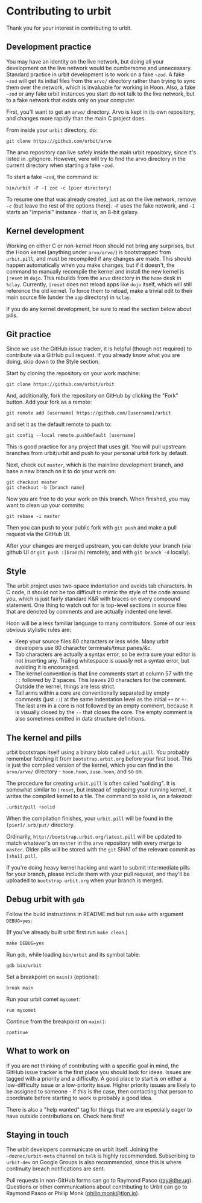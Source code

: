 # Contributing to urbit

Thank you for your interest in contributing to urbit.

## Development practice

You may have an identity on the live network, but doing all your
development on the live network would be cumbersome and unnecessary.
Standard practice in urbit development is to work on a fake `~zod`. A
fake `~zod` will get its initial files from the `arvo/` directory rather
than trying to sync them over the network, which is invaluable for
working in Hoon. Also, a fake `~zod` or any fake urbit instances you
start do not talk to the live network, but to a fake network that exists
only on your computer.

First, you'll want to get an `arvo/` directory. Arvo is kept in its own
repository, and changes more rapidly than the main C project does.

From inside your `urbit` directory, do:

    git clone https://github.com/urbit/arvo

The arvo repository can live safely inside the main urbit repository,
since it's listed in .gitignore. However, vere will try to find the
arvo directory in the current directory when starting a fake `~zod`.

To start a fake `~zod`, the command is:

    bin/urbit -F -I zod -c [pier directory]

To resume one that was already created, just as on the live network,
remove `-c` (but leave the rest of the options there). `-F` uses the
fake network, and `-I` starts an "imperial" instance - that is, an 8-bit
galaxy.

## Kernel development

Working on either C or non-kernel Hoon should not bring any surprises,
but the Hoon kernel (anything under `arvo/arvo/`) is bootstrapped
from `urbit.pill`, and must be recompiled if any changes are made. This
should happen automatically when you make changes, but if it doesn't,
the command to manually recompile the kernel and install the new kernel
is `|reset` in `dojo`.  This rebuilds from the `arvo` directory in the
`home` desk in `%clay`.  Currently, `|reset` does not reload apps like
`dojo` itself, which will still reference the old kernel. To force them
to reload, make a trivial edit to their main source file (under the
`app` directory) in `%clay`.

If you do any kernel development, be sure to read the section below about
pills.

## Git practice

Since we use the GitHub issue tracker, it is helpful (though not
required) to contribute via a GitHub pull request. If you already know
what you are doing, skip down to the Style section.

Start by cloning the repository on your work machine:

    git clone https://github.com/urbit/urbit

And, additionally, fork the repository on GitHub by clicking the "Fork"
button. Add your fork as a remote:

    git remote add [username] https://github.com/[username]/urbit

and set it as the default remote to push to:

    git config --local remote.pushDefault [username]

This is good practice for any project that uses git. You will pull
upstream branches from urbit/urbit and push to your personal urbit fork
by default.

Next, check out `master`, which is the mainline development branch, and
base a new branch on it to do your work on:

    git checkout master
    git checkout -b [branch name]

Now you are free to do your work on this branch. When finished, you may
want to clean up your commits:

    git rebase -i master

Then you can push to your public fork with `git push` and make a pull
request via the GitHub UI.

After your changes are merged upstream, you can delete your branch (via
github UI or `git push :[branch]` remotely, and with `git branch -d`
locally).

## Style

The urbit project uses two-space indentation and avoids tab characters.
In C code, it should not be too difficult to mimic the style of the code
around you, which is just fairly standard K&R with braces on every
compound statement. One thing to watch out for is top-level sections in
source files that are denoted by comments and are actually indented one
level.

Hoon will be a less familiar language to many contributors. Some of our
less obvious stylistic rules are:

-   Keep your source files 80 characters or less wide. Many urbit
    developers use 80 character terminals/tmux panes/&c.
-   Tab characters are actually a syntax error, so be extra sure your
    editor is not inserting any. Trailing whitespace is *usually* not a
    syntax error, but avoiding it is encouraged.
-   The kernel convention is that line comments start at column 57 with
    the `::` followed by 2 spaces. This leaves 20 characters for the
    comment.  Outside the kernel, things are less strict.
-   Tall arms within a core are conventionally separated by empty comments
    (just `::`) at the same indentation level as the initial `++` or `+-`.
    The last arm in a core is not followed by an empty comment, because it
    is visually closed by the `--` that closes the core. The empty comment
    is also sometimes omitted in data structure definitions.

## The kernel and pills

urbit bootstraps itself using a binary blob called `urbit.pill`. You
probably remember fetching it from `bootstrap.urbit.org` before your
first boot. This is just the compiled version of the kernel, which you
can find in the `arvo/arvo/` directory - `hoon.hoon`, `zuse.hoon`, and
so on.

The procedure for creating `urbit.pill` is often called "soliding". It
is somewhat similar to `|reset`, but instead of replacing your running
kernel, it writes the compiled kernel to a file. The command to solid
is, on a fakezod:

    .urbit/pill +solid

When the compilation finishes, your `urbit.pill` will be found in the
`[pier]/.urb/put/` directory.

Ordinarily, `http://bootstrap.urbit.org/latest.pill` will be updated
to match whatever's on `master` in the `arvo` repository with every
merge to `master`. Older pills will be stored with the `git` SHA1 of the
relevant commit as `[sha1].pill`.

If you're doing heavy kernel hacking and want to submit intermediate
pills for your branch, please include them with your pull request, and
they'll be uploaded to `bootstrap.urbit.org` when your branch is merged.

## Debug urbit with `gdb`

Follow the build instructions in README.md but run `make` with argument `DEBUG=yes`:

(If you've already built urbit first run `make clean`.)

    make DEBUG=yes

Run `gdb`, while loading `bin/urbit` and its symbol table:

    gdb bin/urbit

Set a breakpoint on `main()` (optional):

    break main

Run your urbit comet `mycomet`:

    run mycomet

Continue from the breakpoint on `main()`:

    continue

## What to work on

If you are not thinking of contributing with a specific goal in mind,
the GitHub issue tracker is the first place you should look for ideas.
Issues are tagged with a priority and a difficulty. A good place to
start is on either a low-difficulty issue or a low-priority issue.
Higher priority issues are likely to be assigned to someone - if this is
the case, then contacting that person to coordinate before starting to
work is probably a good idea.

There is also a "help wanted" tag for things that we are especially
eager to have outside contributions on. Check here first!

## Staying in touch

The urbit developers communicate on urbit itself. Joining the
`~doznec/urbit-meta` channel on `talk` is highly recommended.
Subscribing to `urbit-dev` on Google Groups is also recommended, since
this is where continuity breach notifications are sent.

Pull requests in non-GitHub forms can go to Raymond Pasco
([ray@the.ug](mailto:ray@the.ug)). Questions or other communications
about contributing to Urbit can go to Raymond Pasco or Philip Monk
([philip.monk@tlon.io](mailto:philip.monk@tlon.io)).
